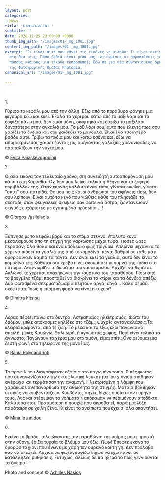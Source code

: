 ```yaml
---
layout: post
categories:
- News
title: 'ΕΙΚΟΝΟ-ΛΟΓΟΙ '
subtitle: ''
date: 2020-12-25 23:00:00 +0000
thumb_img_path: "/images/01-_mg_1001.jpg"
content_img_path: "/images/01-_mg_1001.jpg"
excerpt: 'Τι είναι αυτό που κάνει τις εικόνες να μιλούν; Τι είναι εκείνο που γεννιέται
  στη θέα τους; Πόσο βαθιά είναι μέσα μας εντυπωμένες οι παραστάσεις του κόσμου και
  πόσους κόσμους μια εικόνα εκπροσωπεί; Εδώ σε μια νέα συντονισμένη δράση με μέλη
  της Φωτογραφικής Ομάδας Photopia. '
canonical_url: "/images/01-_mg_1001.jpg"

---
```

![](/images/white-strap.jpg)

1\.

Γύρισα το κεφάλι μου από την άλλη. Έξω από το παράθυρο φάνηκε μια φιγούρα εδώ και εκεί. Έβαλα το χέρι μου κάτω από το μαξιλάρι και το έσφιξα πάνω μου. Δεν είμαι μόνη, σκέφτηκα και έσφιξα το μαξιλάρι δυνατότερα στην αγκαλιά μου. Το μαξιλάρι σου, αυτό που έλεγες πως σου χαρίζει τα όνειρα και σου χαϊδεύει τα μάγουλα. Είναι ένα τσουχτερό βράδυ αυτό. Τρίβω τα πόδια μου και κοιτώ εσένα εκεί έξω να απομακρύνεσαι, χαιρετίζοντας με, αφήνοντας γαλάζιες χιονονιφάδες να πασπαλίζουν την νύχτα μου.

© <a href="https://www.facebook.com/evitap" target="blank"> Evita Paraskevopoulou</a>

2\.

Οικεία εικόνα τον τελευταίο χρόνο, στη συνειδητή αυτοαπομόνωση μου κάπου στη Κορινθία. Όχι δεν μου λείπει τελικά η Αθήνα και το ζοφερό περιβάλλον της. Όταν περνάς καλά σε έναν τόπο, γίνεται οικείος, γίνεται "σπίτι" σου, πατρίδα. Θα μου πεις και οι άνθρωποι που αφήνεις πίσω, δεν σου λείπουν; Είναι αυτό το κενό που νιώθεις κάθε που πλησιάζει το σκοτάδι, όταν φευγαλέες σκέψεις σαν φωτεινά άστρα, ζωντανεύουν στιγμές ευχάριστες με αγαπημένα πρόσωπα....!

© <a href="https://www.facebook.com/gvasiliadis" target="blank"> Giorgos Vasileiadis</a>

3\.

Ξύπνησε με το κεφάλι βαρύ και το στόμα στεγνό. Απόλυτο κενό μεσολαβούσε από τη στιγμή της νάρκωσης μέχρι τώρα. Πόσες ώρες πέρασαν; Όλα θολά και ένα υπόλευκο φως τριγύρω. Απλώνει μηχανικά το χέρι να πιάσει τα γυαλιά της από το κομοδίνο﮲  πέντε βαθμοί σε κάθε μάτι ομορφαίνουν θαμπά τα πάντα. Δεν είναι εκεί τα γυαλιά, αυτό δεν είναι το κομοδίνο της. Κάθεται στο κρεβάτι και ακουμπάει τα γυμνά της πόδια στο πάτωμα. Αναγνωρίζει το δωμάτιο του νοσοκομείου. Αρχίζει να θυμάται. Απλώνει το χέρι και ανασηκώνει την κουρτίνα του παραθύρου. Πίσω από το βρεγμένο τζάμι προσπαθεί να διακρίνει τα κτίρια και τα δένδρα απέξω. Δύο φωτισμένα σπερματοζωάρια πέφτουν αργά, αργά… Καλό σημάδι σκέφτεται. Ίσως η επόμενη φορά να είναι η τυχερή!

© <a href="https://www.facebook.com/dimitra.kitsiou" target="blank"> Dimitra Kitsiou</a>

4\.

Αέρας πέφτει πάνω στα δέντρα. Aστραπιαίος ηλεκτρισμός. Φώτα του δρόμου, μπλε απόκοσμες κηλίδες στο τζάμι, ψυχρές αντανακλάσεις.Τα κλαριά κρέμονται από τη ζωή. Το μέσα και το έξω, έξω παγωνιά και απειλή, μέσα; Κρυώνω; Θαλπωρή, ή άγνωστος χώρος; Ποιό είναι τελικά το άγνωστο; Παγώνουν τα χέρια μου στο τιμόνι, είμαι σπίτι; Ονειρεύομαι μια ζεστή φωνή στο τηλέφωνο της μοναξιάς.

© <a href="https://www.facebook.com/profile.php?id=100008460452394" target="blank"> Rania Polycandrioti</a>

5\.

Το προφίλ σου διαγραφόταν εξαίσια στο παγωμένο τοπίο. Ριπές φωτός που συναγωνίζονταν την εκτυφλωτική λευκότητα του χιονιού στάθηκαν αγέρωχα και τερμάτισαν την αναμονή. Ηλεκτρισμένη η λάμψη που χαράκωσε ανεπανόρθωτα την αθωότητα της στιγμής. Μάταια βάλθηκαν οι σκιές να κουβεντιάζουν. Κουβέντες άηχες δίχως ουσία στον πυρήνα τους. Λες και στέρεψαν τα νοήματα ή απόκαμαν να περιμένουν αποδέκτη. Καλύτερα έτσι. Προτιμότερη η ησυχία που ακροβατεί, παρά μια λέξη παράταιρη σε χείλη ξένα. Κι είναι το ανείπωτο που έχει σ’ όλα απαντήσει.

© <a href="https://www.facebook.com/mina.ioannidou.58" target="blank"> Mina Ioannidou
</a>

6\.

Εκείνο το βράδυ, τελειώνοντας τον μαραθώνιο της μοίρας μου μπροστά στην οθόνη, έριξα τυχαία το βλέμμα μου έξω. Ωωω! Έπεφτε εκείνο το όμορφο το χιόνι που ένωνε με χάρη τον ουρανό και τη γη. Δεν πρόλαβα καν να σκεφτώ. Άρχισα να φωτογραφίζω δίχως να έχω κάνει τις κατάλληλες ρυθμίσεις. Ευτυχώς, αλλιώς δε θα ήξερα το πως γεννιούνται τα όνειρα.

Photo and concept © <a href="https://anikon.org/" target="blank">Achilles Nasios</a>